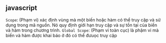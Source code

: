 ## javascript
`Scope`: (Phạm vi) xác định vùng mà một biến hoặc hàm có thể truy cập và sử dụng trong mã nguồn. Nó quy định giới hạn truy cập và sự tồn tại của biến và hàm trong chương trình.
`Global Scope`: (Phạm vi toàn cục) là phậm vi mà biến và hàm được khai báo ở đó có thể đưuọc truy cập